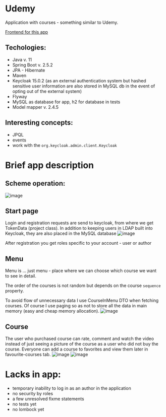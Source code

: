 # Udemy
Application with courses - something similar to Udemy.

[Frontend for this app](https://github.com/KarolXX/Udemy-react)

## Techologies:
* Java v. 11
* Spring Boot v. 2.5.2
* JPA - Hibernate
* Maven
* Keycloak 15.0.2 (as an external authentication system but hashed sensitive user information are also stored in MySQL db in the event of opting out of the external system)
* Flyway
* MySQL as database for app, h2 for database in tests
* Model mapper v. 2.4.5

## Interesting concepts:
* JPQL
* events
* work with the `org.keycloak.admin.client.Keycloak`

# Brief app description
## Scheme operation:
![image](https://user-images.githubusercontent.com/71709330/172498398-c3f4eafc-cb24-4894-a6ec-297151317389.png)

## Start page
Login and registration requests are send to keycloak, from where we get TokenData (project class).
In addition to keeping users in LDAP built into Keycloak, they are also placed in the MySQL database
![image](https://user-images.githubusercontent.com/71709330/163377719-39ec7303-57eb-497d-89a8-9883098efe5f.png)

After registration you get roles specific to your account - user or author

## Menu
Menu is ... just menu - place where we can choose which course we want to see in detail.

The order of the courses is not random but depends on the course `sequence` property.

To avoid flow of unnecessary data I use CourseInMenu DTO when fetching courses.
Of course I use paging so as not to store all the data in main memory (easy and cheap memory allocation).
![image](https://user-images.githubusercontent.com/71709330/163381342-09b06988-a6ed-48e4-9fec-bf327323a7df.png)

## Course
The user who purchased course can rate, comment and watch the video instead of just seeing a picture of the course as a user who did not buy the course.
Everyone can add a course to favorites and view them later in favourite-courses tab.
![image](https://user-images.githubusercontent.com/71709330/163387792-a0254ec4-7099-4b87-ad52-1d00a071f5df.png)
![image](https://user-images.githubusercontent.com/71709330/163387462-9d20e5bc-70a0-49f5-b662-35fddf421f83.png)



# Lacks in app:
* temporary inability to log in as an author in the application
* no security by roles
* a few unresolved fixme statements
* no tests yet
* no lombock yet

